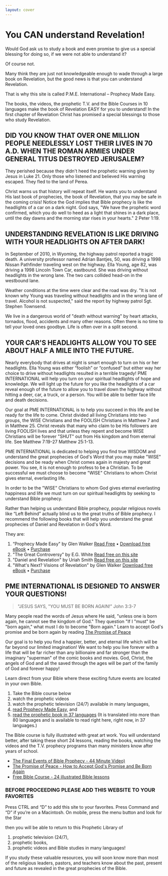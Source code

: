 ```yaml
---
layout: cover
---
```


# You CAN understand Revelation!   

Would God ask us to study a book and even promise to give us a special blessing for doing so, if we were not able to understand it?

Of course not.

Many think they are just not knowledgeable enough to wade through a large book on Revelation, but the good news is that you can understand Revelation. 

That is why this site is called P.M.E. International – Prophecy Made Easy. 

The books, the videos, the prophetic T.V. and the Bible Courses in 10 languages make the book of Revelation EASY for you to understand!  In the first chapter of Revelation Christ has promised a special blessings to those who study Revelation. 

## DID YOU KNOW THAT OVER ONE MILLION PEOPLE NEEDLESSLY LOST THEIR LIVES IN 70 A.D. WHEN THE ROMAN ARMIES UNDER GENERAL TITUS DESTROYED JERUSALEM?

They perished because they didn't heed the prophetic warning given by Jesus in Luke 21.  Only those who listened and believed His warning escaped. They fled to the land of Perea.

Christ warns us that history will repeat itself.  He wants you to understand His last book of prophecies, the book of Revelation, that you may be safe in the coming crisis! Notice the God implies that Bible prophecy is like the headlights of a car on a dark night.  God says, "We have the prophetic word confirmed, which you do well to heed as a light that shines in a dark place, until the day dawns and the morning star rises in your hearts." 2 Peter 1:19.

## UNDERSTANDING REVELATION IS LIKE DRIVING WITH YOUR HEADLIGHTS ON AFTER DARK! 

In September of 2010, in Wyoming, the highway patrol reported a tragic death.  A university professor named Adrian Bantjes, 50, was driving a 1998 Nissan Pathfinder traveling west on the highway.  Ella Young, age 82, was driving a 1998 Lincoln Town Car, eastbound.  She was driving without headlights in the wrong lane.  The two cars collided head-on in the westbound lane.

Weather conditions at the time were clear and the road was dry. "It is not known why Young was traveling without headlights and in the wrong lane of travel. Alcohol is not suspected," said the report by highway patrol Sgt. Stephen Townsend. 

We live in a dangerous world of "death without warning" by heart attacks, tornados, flood, accidents and many other reasons.  Often there is no time to tell your loved ones goodbye. Life is often over in a split second. 

## YOUR CAR'S HEADLIGHTS ALLOW YOU TO SEE ABOUT HALF A MILE INTO THE FUTURE.

Nearly everybody that drives at night is smart enough to turn on his or her headlights. Ella Young was either “foolish” or “confused” but either way her choice to drive without headlights resulted in a terrible tragedy! PME INTERNATIONAL will help you turn on your spiritual headlights of hope and knowledge.  We will light up the future for you like the headlights of a car reveal enough of the future to allow you to travel down the highway without hitting a deer, car, a truck, or a person.  You will be able to better face life and death decisions. 

Our goal at PME INTERNATIONAL is to help you succeed in this life and be ready for the life to come.  Christ divided all living Christians into two groups, the WISE Christians and the FOOLISH Christians in Matthew 7 and in Matthew 25. Christ reveals that many who claim to be His followers are living FOOLISH lives and that unless they repent and become WISE Christians will be forever "SHUT" out from His kingdom and from eternal life.  See Matthew 7:19-27 Matthew 25:1-13.

PME INTERNATIONAL is dedicated to helping you find true WISDOM and understand the great prophecies of God's Word that you may make "WISE" decisions and be ready when Christ comes again in majesty and great power.  You see, it is not enough to profess to be a Christian.  To be successful we must choose to become "WISE" Christians to whom Christ gives eternal, everlasting life. 
 
In order to be the "WISE" Christians to whom God gives eternal everlasting happiness and life we must turn on our spiritual headlights by seeking to understand Bible prophecy. 

Rather than helping us understand Bible prophecy, popular religious novels like “Left Behind” actually blind us to the great truths of Bible prophecy. I recommend the following books that will help you understand the great prophecies of Daniel and Revelation in God's Word. 

They are:
 
1. “Prophecy Made Easy" by Glen Walker [Read Free](/ReadOnline.html) &bull; [Download free eBook](/pdf/ProphecyMadeEasy.pdf) &bull; [Purchase](http://www.amazon.com/Prophecy-Made-Easy-Glen-Walker/dp/0615113567/)
2. "The Great Controversy" by E.G. White [Read free on this site](/37languages/) 
3. "Daniel and Revelation" by Uriah Smith [Read free on this site](/DanielAndRevelation/)
4. "What's Next? Visions of Revelation" by Glen Walker [Download free eBook](/pdf/WhatsNext-VisionsOfRevelation.pdf) &bull; [Purchase](http://www.amazon.com/Whats-Next-Visions-Revelation-Walker/dp/0578073544/)
 
## PME INTERNATIONAL IS DESIGNED TO ANSWER YOUR QUESTIONS! 

> "JESUS SAYS, "YOU MUST BE BORN AGAIN!” John 3:3-7 

Many people read the words of Jesus where He said, "unless one is born again, he cannot see the kingdom of God." They question "If I "must" be "born again," what must I do to become "Born again."  Learn to accept God's promise and be born again by reading [The Promise of Peace](http://glowonline.org/tract/promise-of-peace/)
 
Our goal is to help you find a happier, better, and eternal life which will be far beyond our limited imagination!  We want to help you live forever with a life that will be far richer than any billionaire and far stronger than the imaginary "superman" of the comic books and movies.  God, Christ, the angels of God and all the saved through the ages will be part of the family of God and forever happy!  

Learn direct from your Bible where these exciting future events are located in your own Bible.  

1. Take the Bible course below 
2. watch the prophetic videos 
3. watch the prophetic television (24/7) available in many languages, 
4. [read Prophecy Made Easy](/ReadOnline.html), and
5. [read the prophetic book in 37 languages](/37languages/)  (It is translated into more than 80 languages and is available to read right here, right now, in 37 languages.) 
 
The Bible course is fully illustrated with great art work. You will understand better, after taking these short 24 lessons, reading the books, watching the videos and the T.V. prophecy programs than many ministers know after years of school. 
 
* [The Final Events of Bible Prophecy - 44 Minute Video)](https://www.youtube.com/watch?v=Fl4VoH1i19E) 
* [The Promise of Peace - How to Accept God's Promise and Be Born Again](http://glowonline.org/tract/promise-of-peace/)
* [Free Bible Course - 24 illustrated Bible lessons](http://www.amazingfacts.org/bible-study/)

### BEFORE PROCEEDING PLEASE ADD THIS WEBSITE TO YOUR FAVORITES

Press CTRL and “D” to add this site to your favorites.  Press Command and “D” if you’re on a Macintosh.  On mobile, press the menu button and look for the Star  

then you will be able to return to this Prophetic Library of 

1. prophetic television (24/7),
2. prophetic books, 
3. prophetic videos and Bible studies in many languages! 

If you study these valuable resources, you will soon know more than most of the religious leaders, pastors, and teachers know about the past, present and future as revealed in the great prophecies of the Bible.
